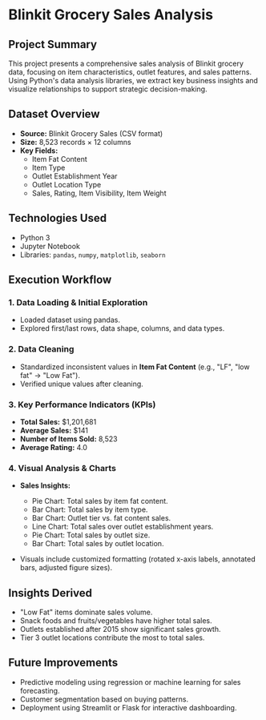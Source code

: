 # Blinkit Grocery Sales Analysis

## Project Summary
This project presents a comprehensive sales analysis of Blinkit grocery data, focusing on item characteristics, outlet features, and sales patterns. Using Python's data analysis libraries, we extract key business insights and visualize relationships to support strategic decision-making.

## Dataset Overview
- **Source:** Blinkit Grocery Sales (CSV format)  
- **Size:** 8,523 records × 12 columns  
- **Key Fields:**  
  - Item Fat Content  
  - Item Type  
  - Outlet Establishment Year  
  - Outlet Location Type  
  - Sales, Rating, Item Visibility, Item Weight  

## Technologies Used
- Python 3  
- Jupyter Notebook  
- Libraries: `pandas`, `numpy`, `matplotlib`, `seaborn`  

## Execution Workflow

### 1. Data Loading & Initial Exploration
- Loaded dataset using pandas.
- Explored first/last rows, data shape, columns, and data types.

### 2. Data Cleaning
- Standardized inconsistent values in **Item Fat Content** (e.g., "LF", "low fat" → "Low Fat").
- Verified unique values after cleaning.

### 3. Key Performance Indicators (KPIs)
- **Total Sales:** $1,201,681  
- **Average Sales:** $141  
- **Number of Items Sold:** 8,523  
- **Average Rating:** 4.0  

### 4. Visual Analysis & Charts
- **Sales Insights:**  
  - Pie Chart: Total sales by item fat content.  
  - Bar Chart: Total sales by item type.  
  - Bar Chart: Outlet tier vs. fat content sales.  
  - Line Chart: Total sales over outlet establishment years.  
  - Pie Chart: Total sales by outlet size.  
  - Bar Chart: Total sales by outlet location.  

- Visuals include customized formatting (rotated x-axis labels, annotated bars, adjusted figure sizes).

## Insights Derived
- "Low Fat" items dominate sales volume.  
- Snack foods and fruits/vegetables have higher total sales.  
- Outlets established after 2015 show significant sales growth.  
- Tier 3 outlet locations contribute the most to total sales.  

## Future Improvements
- Predictive modeling using regression or machine learning for sales forecasting.  
- Customer segmentation based on buying patterns.  
- Deployment using Streamlit or Flask for interactive dashboarding.
